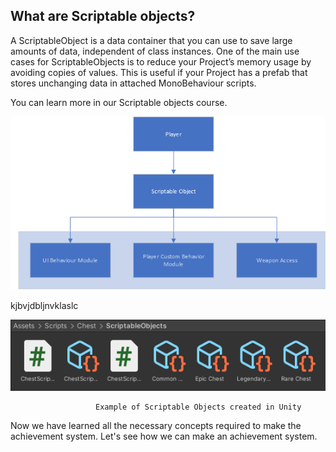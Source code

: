 ## What are Scriptable objects?

A ScriptableObject is a data container that you can use to save large amounts of data, independent of class instances. One of the main use cases for ScriptableObjects is to reduce your Project’s memory usage by avoiding copies of values. This is useful if your Project has a prefab that stores unchanging data in attached MonoBehaviour scripts.

You can learn more in our Scriptable objects course.

![Scriptable Objects Flow Chart](Images/Chap1-1.png)

kjbvjdbljnvklaslc

![Scriptable Objects](Images/Chap1-2.png)

                       Example of Scriptable Objects created in Unity

Now we have learned all the necessary concepts required to make the achievement system. Let's see how we can make an achievement system.
